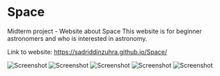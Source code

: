 # Space
Midterm project - Website about Space
This website is for beginner astronomers and who is interested in astronomy.

Link to website: https://sadriddinzuhra.github.io/Space/

![Screenshot](/img/screenshot1)
![Screenshot](/img/screenshot2)
![Screenshot](/img/screenshot3)
![Screenshot](/img/screenshot4)
![Screenshot](/img/screenshot5)

